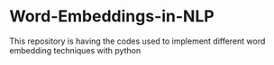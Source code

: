 # Word-Embeddings-in-NLP
This repository is having the codes used to implement different word embedding techniques with python
